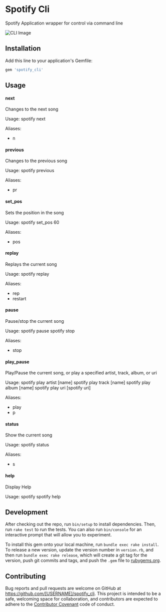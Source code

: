 # Spotify Cli

Spotify Application wrapper for control via command line

![CLI Image](https://cloud.githubusercontent.com/assets/3074765/26330022/05ee8a14-3f18-11e7-9ea6-555940bf3182.png)

## Installation

Add this line to your application's Gemfile:

```ruby
gem 'spotify_cli'
```

## Usage

#### next
Changes to the next song

Usage:
  spotify next

Aliases:
 - n

#### previous
Changes to the previous song

Usage:
  spotify previous

Aliases:
 - pr

#### set_pos
Sets the position in the song

Usage:
  spotify set_pos 60

Aliases:
 - pos

#### replay
Replays the current song

Usage:
  spotify replay

Aliases:
 - rep
 - restart

#### pause
Pause/stop the current song

Usage:
  spotify pause
  spotify stop

Aliases:
 - stop

#### play_pause
Play/Pause the current song, or play a specified artist,
track, album, or uri

Usage:
  spotify play artist [name]
  spotify play track [name]
  spotify play album [name]
  spotify play uri [spotify uri]

Aliases:
 - play
 - p

#### status
Show the current song

Usage:
  spotify status

Aliases:
 - s

#### help
Display Help

Usage:
 spotify
 spotify help

## Development

After checking out the repo, run `bin/setup` to install dependencies. Then, run `rake test` to run the tests. You can also run `bin/console` for an interactive prompt that will allow you to experiment.

To install this gem onto your local machine, run `bundle exec rake install`. To release a new version, update the version number in `version.rb`, and then run `bundle exec rake release`, which will create a git tag for the version, push git commits and tags, and push the `.gem` file to [rubygems.org](https://rubygems.org).

## Contributing

Bug reports and pull requests are welcome on GitHub at https://github.com/[USERNAME]/spotify_cli. This project is intended to be a safe, welcoming space for collaboration, and contributors are expected to adhere to the [Contributor Covenant](http://contributor-covenant.org) code of conduct.

